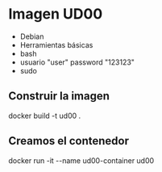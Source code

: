 # Imagen UD00

- Debian
- Herramientas básicas
- bash
- usuario "user" password "123123"
- sudo

## Construir la imagen

docker build -t ud00 .

## Creamos el contenedor

docker run -it --name ud00-container ud00
